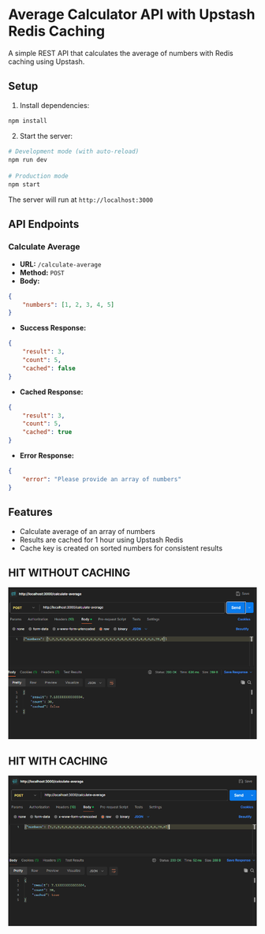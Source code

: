 # Average Calculator API with Upstash Redis Caching

A simple REST API that calculates the average of numbers with Redis caching using Upstash.

## Setup

1. Install dependencies:
```bash
npm install
```

2. Start the server:
```bash
# Development mode (with auto-reload)
npm run dev

# Production mode
npm start
```

The server will run at `http://localhost:3000`

## API Endpoints

### Calculate Average
- **URL:** `/calculate-average`
- **Method:** `POST`
- **Body:**
```json
{
    "numbers": [1, 2, 3, 4, 5]
}
```
- **Success Response:**
```json
{
    "result": 3,
    "count": 5,
    "cached": false
}
```
- **Cached Response:**
```json
{
    "result": 3,
    "count": 5,
    "cached": true
}
```
- **Error Response:**
```json
{
    "error": "Please provide an array of numbers"
}
```



## Features
- Calculate average of an array of numbers
- Results are cached for 1 hour using Upstash Redis
- Cache key is created on sorted numbers for consistent results

## HIT WITHOUT CACHING
![without caching](docs/image.png)

## HIT WITH CACHING
![with caching](docs/image2.png)


